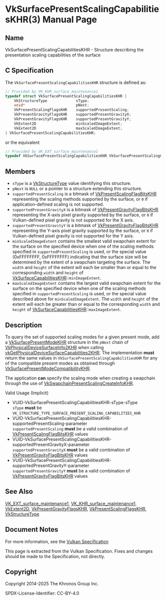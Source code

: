 # VkSurfacePresentScalingCapabilitiesKHR(3) Manual Page

## Name

VkSurfacePresentScalingCapabilitiesKHR - Structure describing the presentation scaling capabilities of the surface



## [](#_c_specification)C Specification

The `VkSurfacePresentScalingCapabilitiesKHR` structure is defined as:

```c++
// Provided by VK_KHR_surface_maintenance1
typedef struct VkSurfacePresentScalingCapabilitiesKHR {
    VkStructureType             sType;
    void*                       pNext;
    VkPresentScalingFlagsKHR    supportedPresentScaling;
    VkPresentGravityFlagsKHR    supportedPresentGravityX;
    VkPresentGravityFlagsKHR    supportedPresentGravityY;
    VkExtent2D                  minScaledImageExtent;
    VkExtent2D                  maxScaledImageExtent;
} VkSurfacePresentScalingCapabilitiesKHR;
```

or the equivalent

```c++
// Provided by VK_EXT_surface_maintenance1
typedef VkSurfacePresentScalingCapabilitiesKHR VkSurfacePresentScalingCapabilitiesEXT;
```

## [](#_members)Members

- `sType` is a [VkStructureType](https://registry.khronos.org/vulkan/specs/latest/man/html/VkStructureType.html) value identifying this structure.
- `pNext` is `NULL` or a pointer to a structure extending this structure.
- `supportedPresentScaling` is a bitmask of [VkPresentScalingFlagBitsKHR](https://registry.khronos.org/vulkan/specs/latest/man/html/VkPresentScalingFlagBitsKHR.html) representing the scaling methods supported by the surface, or `0` if application-defined scaling is not supported.
- `supportedPresentGravityX` is a bitmask of [VkPresentGravityFlagBitsKHR](https://registry.khronos.org/vulkan/specs/latest/man/html/VkPresentGravityFlagBitsKHR.html) representing the X-axis pixel gravity supported by the surface, or `0` if Vulkan-defined pixel gravity is not supported for the X axis.
- `supportedPresentGravityY` is a bitmask of [VkPresentGravityFlagBitsKHR](https://registry.khronos.org/vulkan/specs/latest/man/html/VkPresentGravityFlagBitsKHR.html) representing the Y-axis pixel gravity supported by the surface, or `0` if Vulkan-defined pixel gravity is not supported for the Y axis.
- `minScaledImageExtent` contains the smallest valid swapchain extent for the surface on the specified device when one of the scaling methods specified in `supportedPresentScaling` is used, or the special value (0xFFFFFFFF, 0xFFFFFFFF) indicating that the surface size will be determined by the extent of a swapchain targeting the surface. The `width` and `height` of the extent will each be smaller than or equal to the corresponding `width` and `height` of [VkSurfaceCapabilitiesKHR](https://registry.khronos.org/vulkan/specs/latest/man/html/VkSurfaceCapabilitiesKHR.html)::`minImageExtent`.
- `maxScaledImageExtent` contains the largest valid swapchain extent for the surface on the specified device when one of the scaling methods specified in `supportedPresentScaling` is used, or the special value described above for `minScaledImageExtent`. The `width` and `height` of the extent will each be greater than or equal to the corresponding `width` and `height` of [VkSurfaceCapabilitiesKHR](https://registry.khronos.org/vulkan/specs/latest/man/html/VkSurfaceCapabilitiesKHR.html)::`maxImageExtent`.

## [](#_description)Description

To query the set of supported scaling modes for a given present mode, add a [VkSurfacePresentModeKHR](https://registry.khronos.org/vulkan/specs/latest/man/html/VkSurfacePresentModeKHR.html) structure in the `pNext` chain of [VkPhysicalDeviceSurfaceInfo2KHR](https://registry.khronos.org/vulkan/specs/latest/man/html/VkPhysicalDeviceSurfaceInfo2KHR.html) when calling [vkGetPhysicalDeviceSurfaceCapabilities2KHR](https://registry.khronos.org/vulkan/specs/latest/man/html/vkGetPhysicalDeviceSurfaceCapabilities2KHR.html). The implementation **must** return the same values in `VkSurfacePresentScalingCapabilitiesKHR` for any of the compatible present modes as obtained through [VkSurfacePresentModeCompatibilityKHR](https://registry.khronos.org/vulkan/specs/latest/man/html/VkSurfacePresentModeCompatibilityKHR.html).

The application **can** specify the scaling mode when creating a swapchain through the use of [VkSwapchainPresentScalingCreateInfoKHR](https://registry.khronos.org/vulkan/specs/latest/man/html/VkSwapchainPresentScalingCreateInfoKHR.html).

Valid Usage (Implicit)

- [](#VUID-VkSurfacePresentScalingCapabilitiesKHR-sType-sType)VUID-VkSurfacePresentScalingCapabilitiesKHR-sType-sType  
  `sType` **must** be `VK_STRUCTURE_TYPE_SURFACE_PRESENT_SCALING_CAPABILITIES_KHR`
- [](#VUID-VkSurfacePresentScalingCapabilitiesKHR-supportedPresentScaling-parameter)VUID-VkSurfacePresentScalingCapabilitiesKHR-supportedPresentScaling-parameter  
  `supportedPresentScaling` **must** be a valid combination of [VkPresentScalingFlagBitsKHR](https://registry.khronos.org/vulkan/specs/latest/man/html/VkPresentScalingFlagBitsKHR.html) values
- [](#VUID-VkSurfacePresentScalingCapabilitiesKHR-supportedPresentGravityX-parameter)VUID-VkSurfacePresentScalingCapabilitiesKHR-supportedPresentGravityX-parameter  
  `supportedPresentGravityX` **must** be a valid combination of [VkPresentGravityFlagBitsKHR](https://registry.khronos.org/vulkan/specs/latest/man/html/VkPresentGravityFlagBitsKHR.html) values
- [](#VUID-VkSurfacePresentScalingCapabilitiesKHR-supportedPresentGravityY-parameter)VUID-VkSurfacePresentScalingCapabilitiesKHR-supportedPresentGravityY-parameter  
  `supportedPresentGravityY` **must** be a valid combination of [VkPresentGravityFlagBitsKHR](https://registry.khronos.org/vulkan/specs/latest/man/html/VkPresentGravityFlagBitsKHR.html) values

## [](#_see_also)See Also

[VK\_EXT\_surface\_maintenance1](https://registry.khronos.org/vulkan/specs/latest/man/html/VK_EXT_surface_maintenance1.html), [VK\_KHR\_surface\_maintenance1](https://registry.khronos.org/vulkan/specs/latest/man/html/VK_KHR_surface_maintenance1.html), [VkExtent2D](https://registry.khronos.org/vulkan/specs/latest/man/html/VkExtent2D.html), [VkPresentGravityFlagsKHR](https://registry.khronos.org/vulkan/specs/latest/man/html/VkPresentGravityFlagsKHR.html), [VkPresentScalingFlagsKHR](https://registry.khronos.org/vulkan/specs/latest/man/html/VkPresentScalingFlagsKHR.html), [VkStructureType](https://registry.khronos.org/vulkan/specs/latest/man/html/VkStructureType.html)

## [](#_document_notes)Document Notes

For more information, see the [Vulkan Specification](https://registry.khronos.org/vulkan/specs/latest/html/vkspec.html#VkSurfacePresentScalingCapabilitiesKHR)

This page is extracted from the Vulkan Specification. Fixes and changes should be made to the Specification, not directly.

## [](#_copyright)Copyright

Copyright 2014-2025 The Khronos Group Inc.

SPDX-License-Identifier: CC-BY-4.0